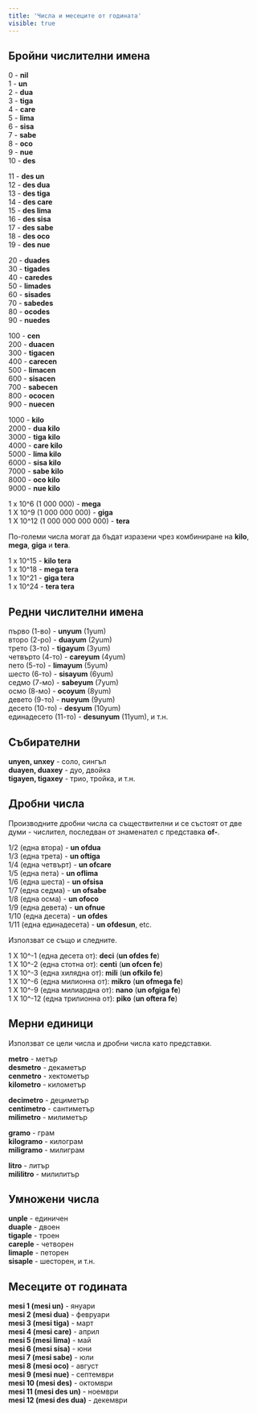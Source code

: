 ```yaml
---
title: 'Числа и месеците от годината'
visible: true
---
```


## Бройни числителни имена

0 - **nil**  
1 - **un**  
2 - **dua**  
3 - **tiga**  
4 - **care**  
5 - **lima**  
6 - **sisa**  
7 - **sabe**  
8 - **oco**  
9 - **nue**  
10 - **des**

11 - **des un**  
12 - **des dua**  
13 - **des tiga**  
14 - **des care**  
15 - **des lima**  
16 - **des sisa**  
17 - **des sabe**  
18 - **des oco**  
19 - **des nue**
 
20 - **duades**  
30 - **tigades**  
40 - **caredes**  
50 - **limades**  
60 - **sisades**  
70 - **sabedes**  
80 - **ocodes**  
90 - **nuedes**

100 - **cen**  
200 - **duacen**  
300 - **tigacen**  
400 - **carecen**  
500 - **limacen**  
600 - **sisacen**  
700 - **sabecen**  
800 - **ococen**  
900 - **nuecen**

1000 - **kilo**  
2000 - **dua kilo**  
3000 - **tiga kilo**  
4000 - **care kilo**  
5000 - **lima kilo**  
6000 - **sisa kilo**  
7000 - **sabe kilo**  
8000 - **oco kilo**  
9000 - **nue kilo**

1 x 10^6 (1 000 000) - **mega**  
1 X 10^9 (1 000 000 000) - **giga**   
1 X 10^12 (1 000 000 000 000) - **tera**  

По-големи числа могат да бъдат изразени чрез комбиниране на **kilo**, **mega**, **giga** и **tera**.

1 x 10^15 - **kilo tera**    
1 x 10^18 - **mega tera**  
1 x 10^21 - **giga tera**  
1 x 10^24 - **tera tera**  

## Редни числителни имена

първо (1-во) - **unyum** (1yum)  
второ (2-ро) - **duayum** (2yum)  
трето (3-то) - **tigayum** (3yum)  
четвърто (4-то) - **careyum** (4yum)  
пето (5-то) - **limayum** (5yum)  
шесто (6-то) - **sisayum** (6yum)  
седмо (7-мо) - **sabeyum** (7yum)  
осмо (8-мо) - **ocoyum** (8yum)  
девето (9-то) - **nueyum** (9yum)  
десето (10-то) - **desyum** (10yum)  
единадесето (11-то) - **desunyum** (11yum), и т.н.

## Събирателни

**unyen, unxey** - соло, сингъл  
**duayen, duaxey** - дуо, двойка  
**tigayen, tigaxey** - трио, тройка, и т.н.

## Дробни числа

Производните дробни числа са съществителни и се състоят от две думи - числител, последван от знаменател с представка **of-**.

1/2 (една втора) - **un ofdua**  
1/3 (една трета) - **un oftiga**  
1/4 (една четвърт) - **un ofcare**  
1/5 (една пета) - **un oflima**  
1/6 (една шеста) - **un ofsisa**  
1/7 (една седма) - **un ofsabe**  
1/8 (една осма) - **un ofoco**  
1/9 (една девета) - **un ofnue**  
1/10 (една десета) - **un ofdes**  
1/11 (една единадесета) - **un ofdesun**, etc.

Използват се също и следните. 

1 X 10^-1 (една десета от): **deci** (**un ofdes fe**)   
1 X 10^-2 (една стотна от): **centi** (**un ofcen fe**)    
1 X 10^-3 (една хилядна от): **mili** (**un ofkilo fe**)    
1 X 10^-6 (една милионна от): **mikro** (**un ofmega fe**)  
1 X 10^-9 (една милиардна от): **nano** (**un ofgiga fe**)  
1 X 10^-12 (една трилионна от): **piko** (**un oftera fe**)

## Мерни единици

Използват се цели числа и дробни числа като представки.

**metro** - метър  
**desmetro** - декаметър    
**cenmetro** - хектометър    
**kilometro** - километър  

**decimetro** - дециметър    
**centimetro** - сантиметър    
**milimetro** - милиметър   

**gramo** - грам  
**kilogramo** - килограм    
**miligramo** - милиграм  

**litro** - литър  
**mililitro** - милилитър  

## Умножени числа

**unple** - единичен  
**duaple** - двоен  
**tigaple** - троен  
**careple** - четворен  
**limaple** - петорен  
**sisaple** - шесторен, и т.н.

## Месеците от годината

**mesi 1 (mesi un)** - януари  
**mesi 2 (mesi dua)** - февруари  
**mesi 3 (mesi tiga)** - март  
**mesi 4 (mesi care)** - април  
**mesi 5 (mesi lima)** - май  
**mesi 6 (mesi sisa)** - юни  
**mesi 7 (mesi sabe)** - юли  
**mesi 8 (mesi oco)** - август  
**mesi 9 (mesi nue)** - септември  
**mesi 10 (mesi des)** - октомври  
**mesi 11 (mesi des un)** - ноември  
**mesi 12 (mesi des dua)** - декември